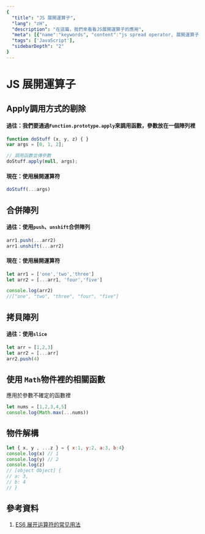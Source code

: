 ```yaml
---
{
  "title": "JS 展開運算子",
  "lang": "zH",
  "description": "在這篇，我們來看看JS展開運算子的應用",
  "meta": [{"name":"keywords", "content":"js spread operator, 展開運算子"}],
  "tags": ['JavaScript'],
  "sidebarDepth": "2"
}
---
```


# JS 展開運算子

## Apply調用方式的剔除
#### 過往：我們要通過`Function.prototype.apply`來調用函數，參數放在一個陣列裡
```javascript
function doStuff (x, y, z) { }
var args = [0, 1, 2];

// 調用函數並傳參數
doStuff.apply(null, args);
```
#### 現在：使用展開運算符
```javascript
doStuff(...args)
```

## 合併陣列
#### 過往：使用`push`、`unshift`合併陣列
```javascript
arr1.push(...arr2) 
arr1.unshift(...arr2) 
```
#### 現在：使用展開運算符
```javascript
let arr1 = ['one','two','three']
let arr2 = [...arr1, 'four','five']

console.log(arr2)
//["one", "two", "three", "four", "five"]
```

## 拷貝陣列
#### 過往：使用`slice`
```javascript
let arr = [1,2,3]
let arr2 = [...arr]
arr2.push(4)
```

## 使用 `Math`物件裡的相關函數
應用於參數不確定的函數裡
```javascript
let nums = [1,2,3,4,5]
console.log(Math.max(...nums))
```

## 物件解構
```javascript
let { x, y , ...z } = { x:1, y:2, a:3, b:4}
console.log(x) // 1
console.log(y) // 2
console.log(z) 
// [object Object] {
// a: 3,
// b: 4
// }
```

## 參考資料
1. [ES6 展开运算符的常见用法](https://juejin.im/entry/6844903482223230984)
